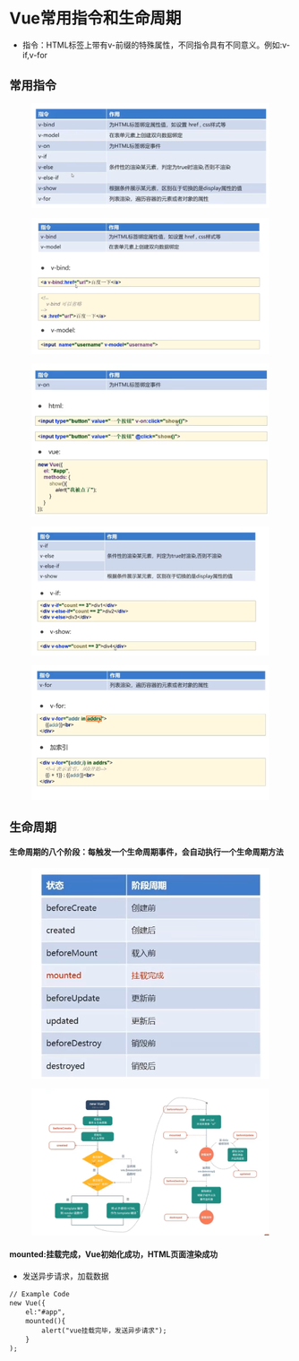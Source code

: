 # Vue常用指令和生命周期

* 指令：HTML标签上带有v-前缀的特殊属性，不同指令具有不同意义。例如:v-if,v-for

## 常用指令

<figure><img src="../.gitbook/assets/image (4).png" alt=""><figcaption></figcaption></figure>

<figure><img src="../.gitbook/assets/image (17).png" alt=""><figcaption></figcaption></figure>

<figure><img src="../.gitbook/assets/image (8).png" alt=""><figcaption></figcaption></figure>

<figure><img src="../.gitbook/assets/image (6).png" alt=""><figcaption></figcaption></figure>

<figure><img src="../.gitbook/assets/image (5).png" alt=""><figcaption></figcaption></figure>

## 生命周期

#### 生命周期的八个阶段：每触发一个生命周期事件，会自动执行一个生命周期方法

<figure><img src="../.gitbook/assets/image.png" alt=""><figcaption></figcaption></figure>

<figure><img src="../.gitbook/assets/image (1) (11).png" alt=""><figcaption></figcaption></figure>

#### mounted:挂载完成，Vue初始化成功，HTML页面渲染成功

* 发送异步请求，加载数据

```
// Example Code
new Vue({
    el:"#app",
    mounted(){
        alert("vue挂载完毕，发送异步请求");
    }
);
```
